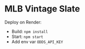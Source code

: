 # MLB Vintage Slate

Deploy on Render:
- Build: `npm install`
- Start: `npm start`
- Add env var `ODDS_API_KEY`